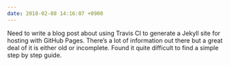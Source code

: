 ```yaml
---
date: 2018-02-08 14:16:07 +0900
---
```

Need to write a blog post about using Travis CI to generate a Jekyll site for hosting with GitHub Pages. There’s a lot of information out there but a great deal of it is either old or incomplete. Found it quite difficult to find a simple step by step guide.
